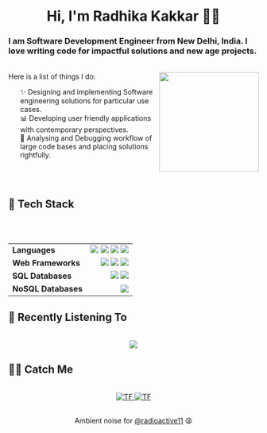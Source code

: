 <h1 align="center">Hi, I'm Radhika Kakkar 👋🏻</h1>
<h3>
I am Software Development Engineer from New Delhi, India. I love writing code for impactful solutions and new age projects.
</h3>    
<br>
<img src="https://res.cloudinary.com/dlncni9th/image/upload/v1719679310/radhika_memoji_rtqzki.png" width="200" align="right">
Here is a list of things I do:
<ul>

✨ Designing and implementing Software engineering solutions for particular use cases.<br>
📊 Developing user friendly applications with contemporary perspectives.<br>
🔎 Analysing and Debugging workflow of large code bases and placing solutions rightfully.<br>

</ul>
<br>
<br>

<summary><h2>🦾 Tech Stack</h2></summary>

<br>
<br>
<div align="center">
<table style="border: none; width: 100%;">
    <tr style="border: none;">
        <td style="border: none;"><b>Languages</b></td>
        <td align="right" style="border: none;">
            <img src="https://img.shields.io/badge/Python-informational?style=flat&logo=python&logoColor=FFD343&color=3776AB&labelColor=306998">
            <img src="https://img.shields.io/badge/C++-informational?style=flat&logo=c%2b%2b&logoColor=white&color=00599C&labelColor=004482">
            <img src="https://img.shields.io/badge/C-informational?style=flat&logo=c&logoColor=white&color=A8B9CC&labelColor=5C6BC0">
            <img src="https://img.shields.io/badge/Bash-informational?style=flat&logo=gnu-bash&logoColor=white&color=4EAA25&labelColor=333333">
        </td>
    </tr>
    <tr style="border: none;">
        <td style="border: none;"><b>Web Frameworks</b></td>
        <td align="right" style="border: none;">
            <img src="https://img.shields.io/badge/FastAPI-informational?style=flat&logo=FastAPI&logoColor=white&color=009688&labelColor=00796B">
            <img src="https://img.shields.io/badge/ReactJS-informational?style=flat&logo=React&logoColor=61DAFB&color=20232A&labelColor=333333">
            <img src="https://img.shields.io/badge/django-informational?style=flat&logo=django&logoColor=white&color=092E20&labelColor=136149">
        </td>
    </tr>
    <tr style="border: none;">
        <td style="border: none;"><b>SQL Databases</b></td>
        <td align="right" style="border: none;">
            <img src="https://img.shields.io/badge/PostgreSQL-informational?style=flat&logo=postgresql&logoColor=white&color=336791&labelColor=003B57">
            <img src="https://img.shields.io/badge/MySQL-informational?style=flat&logo=mysql&logoColor=white&color=00758F&labelColor=00618A">
        </td>
    </tr>
    <tr style="border: none;">
        <td style="border: none;"><b>NoSQL Databases</b></td>
        <td align="right" style="border: none;">
            <img src="https://img.shields.io/badge/MongoDB-informational?style=flat&logo=mongodb&logoColor=white&color=47A248&labelColor=4DB33D">
        </td>
    </tr>
</table>

</div>

<summary><h2> Recently Listening To</h2></summary>

<div align="center">
<br>
<img src="https://apple-music-cards.vercel.app/?" align="center">
</a>
</div>
<summary><h2>🙌🏻 Catch Me </h2></summary>
<div align="center">
<br>
 <a href="mailto:radhika3273@gmail.com" target="_blank">
 <img alt="TF" src="https://img.shields.io/badge/Email-informational?style=flat&logo=apple&logoColor=white&color=fff&labelColor=pink"/>
 </a>
 <a href="https://www.linkedin.com/in/radhika-kakkar/" target="_blank">
 <img alt="TF" src="https://img.shields.io/badge/LinkedIn-informational?style=flat&logo=linkedin&logoColor=white&color=fff&labelColor=blue"/>
 </a>
</div>

</div>

<br>
<div align="center">
    <p>Ambient noise for <a href="https://github.com/radioactive11">@radioactive11</a> 😩</p>
</div>

